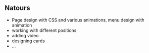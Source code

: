 ## Natours
 - Page design with CSS and various animations, menu design with animation
 - working with different positions
 - adding video 
 - designing cards
 - ...
